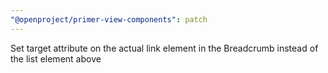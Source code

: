 ```yaml
---
"@openproject/primer-view-components": patch
---
```


Set target attribute on the actual link element in the Breadcrumb instead of the list element above

